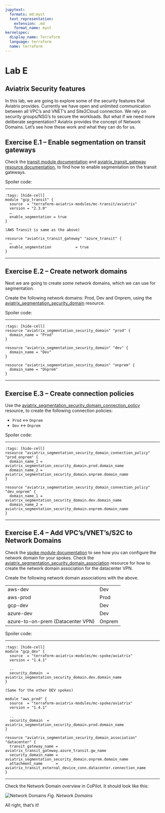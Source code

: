 ```yaml
---
jupytext:
  formats: md:myst
  text_representation:
    extension: .md
    format_name: myst
kernelspec:
  display_name: Terraform
  language: terraform
  name: terraform
---
```


# Lab E

## Aviatrix Security features

In this lab, we are going to explore some of the security features that Aviatrix provides. Currently we have open and unlimited communication between all VPC’s and VNET’s and Site2Cloud connection. We rely on security groups/NSG’s to secure the workloads. But what if we need more deliberate segmentation? Aviatrix provides the concept of Network Domains. Let’s see how these work and what they can do for us.

## Exercise E.1 – Enable segmentation on transit gateways

Check the [transit module documentation](https://registry.terraform.io/modules/terraform-aviatrix-modules/mc-transit/aviatrix/latest/examples/azure_ha) and [aviatrix_transit_gateway resource documentation](https://registry.terraform.io/providers/AviatrixSystems/aviatrix/latest/docs/resources/aviatrix_transit_gateway), to find how to enable segmentation on the transit gateways.

Spoiler code:

---

```{code-cell} terraform
:tags: [hide-cell]
module "gcp_transit" {
  source  = "terraform-aviatrix-modules/mc-transit/aviatrix"
  version = "2.3.0"
  …
  enable_segmentation = true
}

(AWS Transit is same as the above)

resource "aviatrix_transit_gateway" "azure_transit" {
  …
  enable_segmentation           = true
}
```

---

## Exercise E.2 – Create network domains

Next we are going to create some network domains, which we can use for segmentation.

Create the following network domains: Prod, Dev and Onprem, using the [aviatrix_segmentation_security_domain](https://registry.terraform.io/providers/AviatrixSystems/aviatrix/latest/docs/resources/aviatrix_segmentation_security_domain) resource.

Spoiler code:

---

```{code-cell} terraform
:tags: [hide-cell]
resource "aviatrix_segmentation_security_domain" "prod" {
  domain_name = "Prod"
}

resource "aviatrix_segmentation_security_domain" "dev" {
  domain_name = "Dev"
}

resource "aviatrix_segmentation_security_domain" "onprem" {
  domain_name = "Onprem"
}
```

---

## Exercise E.3 – Create connection policies

Use the [aviatrix_segmentation_security_domain_connection_policy](https://registry.terraform.io/providers/AviatrixSystems/aviatrix/latest/docs/resources/aviatrix_segmentation_security_domain_connection_policy) resource, to create the following connection policies:

- `Prod` <-> `Onprem`
- `Dev` <-> `Onprem`

Spoiler code:

---

```{code-cell} terraform
:tags: [hide-cell]
resource "aviatrix_segmentation_security_domain_connection_policy" "prod_onprem" {
  domain_name_1 = aviatrix_segmentation_security_domain.prod.domain_name
  domain_name_2 = aviatrix_segmentation_security_domain.onprem.domain_name
}

resource "aviatrix_segmentation_security_domain_connection_policy" "dev_onprem" {
  domain_name_1 = aviatrix_segmentation_security_domain.dev.domain_name
  domain_name_2 = aviatrix_segmentation_security_domain.onprem.domain_name
}
```

---

## Exercise E.4 – Add VPC’s/VNET’s/S2C to Network Domains

Check the [spoke module documentation](https://registry.terraform.io/modules/terraform-aviatrix-modules/mc-spoke/aviatrix/latest) to see how you can configure the network domain for your spokes. Check the [aviatrix_segmentation_security_domain_association](https://registry.terraform.io/providers/AviatrixSystems/aviatrix/latest/docs/resources/aviatrix_segmentation_security_domain_association) resource for how to create the network domain association for the datacenter VPN.

Create the following network domain associations with the above.

|                                   |        |
| --------------------------------- | ------ |
| aws-dev                           | Dev    |
| aws-prod                          | Prod   |
| gcp-dev                           | Dev    |
| azure-dev                         | Dev    |
| azure-to-on-prem (Datacenter VPN) | Onprem |

Spoiler code:

---

```{code-cell} terraform
:tags: [hide-cell]
module "gcp_dev" {
  source  = "terraform-aviatrix-modules/mc-spoke/aviatrix"
  version = "1.4.1"

  ..
  security_domain  = aviatrix_segmentation_security_domain.dev.domain_name
}

(Same for the other DEV spokes)

module "aws_prod" {
  source  = "terraform-aviatrix-modules/mc-spoke/aviatrix"
  version = "1.4.1"

  ..
  security_domain  = aviatrix_segmentation_security_domain.prod.domain_name
}

resource "aviatrix_segmentation_security_domain_association" "datacenter" {
  transit_gateway_name = aviatrix_transit_gateway.azure_transit.gw_name
  security_domain_name = aviatrix_segmentation_security_domain.onprem.domain_name
  attachment_name      = aviatrix_transit_external_device_conn.datacenter.connection_name
}
```

---

Check the Network Domain overview in CoPilot. It should look like this:

![Network Domains](images/copilot-network-domain.png)
_Fig. Network Domains_

All right, that’s it!
